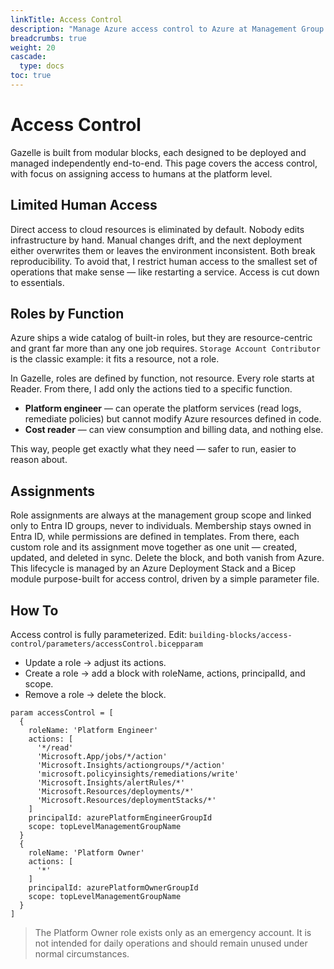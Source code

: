 ```yaml
---
linkTitle: Access Control
description: "Manage Azure access control to Azure at Management Group level with Bicep: custom role definitions and assignments tied to Entra ID groups"
breadcrumbs: true
weight: 20
cascade:
  type: docs
toc: true
---
```

# Access Control
Gazelle is built from modular blocks, each designed to be deployed and managed independently end-to-end. This page covers the access control, with focus on assigning access to humans at the platform level.

## Limited Human Access
Direct access to cloud resources is eliminated by default. Nobody edits infrastructure by hand. Manual changes drift, and the next deployment either overwrites them or leaves the environment inconsistent. Both break reproducibility. To avoid that, I restrict human access to the smallest set of operations that make sense — like restarting a service. Access is cut down to essentials.

## Roles by Function

Azure ships a wide catalog of built-in roles, but they are resource-centric and grant far more than any one job requires. `Storage Account Contributor` is the classic example: it fits a resource, not a role.

In Gazelle, roles are defined by function, not resource. Every role starts at Reader. From there, I add only the actions tied to a specific function.
- **Platform engineer** — can operate the platform services (read logs, remediate policies) but cannot modify Azure resources defined in code.
- **Cost reader** — can view consumption and billing data, and nothing else.

This way, people get exactly what they need — safer to run, easier to reason about.

## Assignments

Role assignments are always at the management group scope and linked only to Entra ID groups, never to individuals. Membership stays owned in Entra ID, while permissions are defined in templates. From there, each custom role and its assignment move together as one unit — created, updated, and deleted in sync. Delete the block, and both vanish from Azure. This lifecycle is managed by an Azure Deployment Stack and a Bicep module purpose-built for access control, driven by a simple parameter file.

## How To

Access control is fully parameterized. Edit:
`building-blocks/access-control/parameters/accessControl.bicepparam`

- Update a role → adjust its actions.
- Create a role → add a block with roleName, actions, principalId, and scope.
- Remove a role → delete the block.

```bicep
param accessControl = [
  {
    roleName: 'Platform Engineer'
    actions: [
      '*/read'
      'Microsoft.App/jobs/*/action'
      'Microsoft.Insights/actiongroups/*/action'
      'microsoft.policyinsights/remediations/write'
      'Microsoft.Insights/alertRules/*'
      'Microsoft.Resources/deployments/*'
      'Microsoft.Resources/deploymentStacks/*'
    ]
    principalId: azurePlatformEngineerGroupId
    scope: topLevelManagementGroupName
  }
  {
    roleName: 'Platform Owner' 
    actions: [
      '*'
    ]
    principalId: azurePlatformOwnerGroupId
    scope: topLevelManagementGroupName
  }
]
```
> The Platform Owner role exists only as an emergency account. It is not intended for daily operations and should remain unused under normal circumstances.



